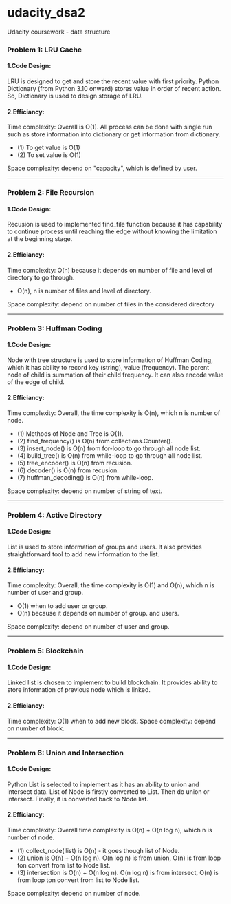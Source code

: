 # udacity_dsa2
Udacity coursework - data structure

### Problem 1: LRU Cache
#### 1.Code Design:

LRU is designed to get and store the recent value with first priority.
Python Dictionary (from Python 3.10 onward) stores value in order of recent action. So, Dictionary is used to design storage of LRU.

#### 2.Efficiancy:

Time complexity: Overall is O(1). All process can be done with single run such as store information into dictionary or get information from dictionary.
- (1) To get value is O(1)
- (2) To set value is O(1)

Space complexity:
depend on "capacity", which is defined by user.

-------------

### Problem 2: File Recursion
#### 1.Code Design:

Recusion is used to implemented find_file function because it has capability to continue process until reaching the edge without knowing the limitation at the beginning stage.

#### 2.Efficiancy:

Time complexity: O(n) because it depends on number of file and level of directory to go through. 
- O(n), n is number of files and level of directory.

Space complexity: depend on number of files in the considered directory

-----------

### Problem 3: Huffman Coding
#### 1.Code Design:

Node with tree structure is used to store information of Huffman Coding, which it has ability to record key (string), value (frequency). The parent node of child is summation of their child frequency. It can also encode value of the edge of child.

#### 2.Efficiancy:

Time complexity: Overall, the time complexity is O(n), which n is number of node.
- (1) Methods of Node and Tree is O(1).
- (2) find_frequency() is O(n) from collections.Counter().
- (3) insert_node() is O(n) from for-loop to go through all node list.
- (4) build_tree() is O(n) from while-loop to go through all node list.
- (5) tree_encoder() is O(n) from recusion.
- (6) decoder() is O(n) from recusion.
- (7) huffman_decoding() is O(n) from while-loop.

Space complexity:
depend on number of string of text.

------------

### Problem 4: Active Directory
#### 1.Code Design:

List is used to store information of groups and users. It also provides straightforward tool to add new information to the list.

#### 2.Efficiancy:

Time complexity: Overall, the time complexity is O(1) and O(n), which n is number of user and group.
- O(1) when to add user or group.
- O(n) because it depends on number of group. and users.

Space complexity: depend on number of user and group.

-------------

### Problem 5: Blockchain
#### 1.Code Design:

Linked list is chosen to implement to build blockchain. It provides ability to store information of previous node which is linked.

#### 2.Efficiancy:

Time complexity: O(1) when to add new block.
Space complexity: depend on number of block.

-------------

### Problem 6: Union and Intersection
#### 1.Code Design:

Python List is selected to implement as it has an ability to union and intersect data.
List of Node is firstly converted to List. Then do union or intersect. Finally, it is converted back to Node list.

#### 2.Efficiancy:

Time complexity: Overall time complexity is O(n) + O(n log n), which n is number of node.
- (1) collect_node(llist) is O(n) - it goes though list of Node.
- (2) union is O(n) + O(n log n). O(n log n) is from union, O(n) is from loop ton convert from list to Node list.
- (3) intersection is O(n) + O(n log n). O(n log n) is from intersect, O(n) is from loop ton convert from list to Node list.

Space complexity: depend on number of node.



